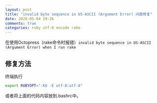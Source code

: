 ```yaml
---
layout: post
title: "invalid byte sequence in US-ASCII (Argument Error) 问题修复"
date: 2020-05-04 19:26
comments: true
categories: ruby utf-8 encode rake 
---
```


在使用Octopress（rake命令时报错）`invalid byte sequence in US-ASCII (Argument Error) when I run rake`

## 修复方法

终端执行
```bash
export RUBYOPT="-KU -E utf-8:utf-8"
```

或者将上面的代码内容放到.bashrc中。
